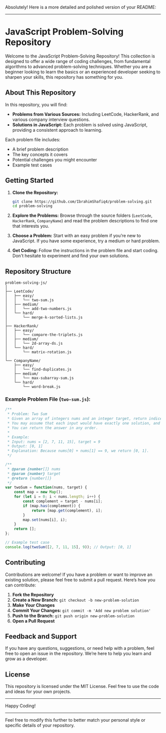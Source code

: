 Absolutely! Here is a more detailed and polished version of your README:

---

# JavaScript Problem-Solving Repository

Welcome to the JavaScript Problem-Solving Repository! This collection is designed to offer a wide range of coding challenges, from fundamental algorithms to advanced problem-solving techniques. Whether you are a beginner looking to learn the basics or an experienced developer seeking to sharpen your skills, this repository has something for you.

## About This Repository

In this repository, you will find:
- **Problems from Various Sources:** Including LeetCode, HackerRank, and various company interview questions.
- **Solutions in JavaScript:** Each problem is solved using JavaScript, providing a consistent approach to learning.

Each problem file includes:
- A brief problem description
- The key concepts it covers
- Potential challenges you might encounter
- Example test cases

## Getting Started

1. **Clone the Repository:**
   ```sh
   git clone https://github.com/IbrahimShafiq4/problem-solving.git
   cd problem-solving
   ```

2. **Explore the Problems:**
   Browse through the source folders (`LeetCode`, `HackerRank`, `CompanyName`) and read the problem descriptions to find one that interests you.

3. **Choose a Problem:**
   Start with an easy problem if you’re new to JavaScript. If you have some experience, try a medium or hard problem.

4. **Get Coding:**
   Follow the instructions in the problem file and start coding. Don't hesitate to experiment and find your own solutions.

## Repository Structure

```
problem-solving-js/
│
├── LeetCode/
│   ├── easy/
│   │   └── two-sum.js
│   ├── medium/
│   │   └── add-two-numbers.js
│   └── hard/
│       └── merge-k-sorted-lists.js
│
├── HackerRank/
│   ├── easy/
│   │   └── compare-the-triplets.js
│   ├── medium/
│   │   └── 2d-array-ds.js
│   └── hard/
│       └── matrix-rotation.js
│
└── CompanyName/
    ├── easy/
    │   └── find-duplicates.js
    ├── medium/
    │   └── max-subarray-sum.js
    └── hard/
        └── word-break.js
```

### Example Problem File (`two-sum.js`):

```javascript
/**
 * Problem: Two Sum
 * Given an array of integers nums and an integer target, return indices of the two numbers such that they add up to target.
 * You may assume that each input would have exactly one solution, and you may not use the same element twice.
 * You can return the answer in any order.
 * 
 * Example:
 * Input: nums = [2, 7, 11, 15], target = 9
 * Output: [0, 1]
 * Explanation: Because nums[0] + nums[1] == 9, we return [0, 1].
 */

/**
 * @param {number[]} nums
 * @param {number} target
 * @return {number[]}
 */
var twoSum = function(nums, target) {
    const map = new Map();
    for (let i = 0; i < nums.length; i++) {
        const complement = target - nums[i];
        if (map.has(complement)) {
            return [map.get(complement), i];
        }
        map.set(nums[i], i);
    }
    return [];
};

// Example test case
console.log(twoSum([2, 7, 11, 15], 9)); // Output: [0, 1]
```

## Contributing

Contributions are welcome! If you have a problem or want to improve an existing solution, please feel free to submit a pull request. Here’s how you can contribute:

1. **Fork the Repository**
2. **Create a New Branch:** `git checkout -b new-problem-solution`
3. **Make Your Changes**
4. **Commit Your Changes:** `git commit -m 'Add new problem solution'`
5. **Push to the Branch:** `git push origin new-problem-solution`
6. **Open a Pull Request**

## Feedback and Support

If you have any questions, suggestions, or need help with a problem, feel free to open an issue in the repository. We’re here to help you learn and grow as a developer.

## License

This repository is licensed under the MIT License. Feel free to use the code and ideas for your own projects.

---

Happy Coding!

---

Feel free to modify this further to better match your personal style or specific details of your repository.
